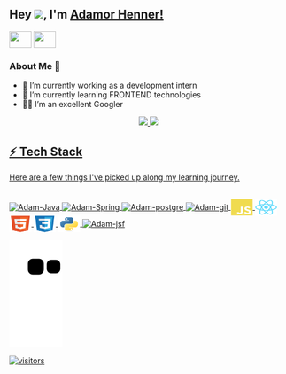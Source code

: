 ## Hey <img src="https://github.com/TheDudeThatCode/TheDudeThatCode/blob/master/Assets/Hi.gif" width="29px">, I'm [Adamor Henner!](https://www.linkedin.com/in/adamorhenner/) 

<div>
  
  <a href = "mailto:adamorhenner2@outlook.com"><img align="center" height="30" width="40" src="https://icongr.am/entypo/mail.svg?size=128&color=007bff" target="_blank"></a>
  <a href="https://www.linkedin.com/in/adamorhenner/" target="_blank"><img align="center" height="30" width="40" src="https://cdn.jsdelivr.net/gh/devicons/devicon/icons/linkedin/linkedin-original.svg" target="_blank"></a> 
  </div>

### About Me 🚀
- 🔭 I’m currently working as a development intern
- 🌱 I’m currently learning FRONTEND technologies
- 👨‍💻 I’m an excellent Googler

<div align="center">
  <a href="https://github.com/adamorhenner">
  <img height="180em" src="https://github-readme-stats.vercel.app/api?username=adamorhenner&show_icons=true&theme=dracula&include_all_commits=true&count_private=true"/>
  <img height="180em" src="https://github-readme-stats.vercel.app/api/top-langs/?username=adamorhenner&layout=compact&langs_count=7&theme=dracula"/>
</div>

## ⚡ Tech Stack
Here are a few things I've picked up along my learning journey.
<div style="display: inline_block"><br>
  <img align="center" alt="Adam-Java" height="30" width="40" src="https://cdn.jsdelivr.net/gh/devicons/devicon/icons/java/java-original.svg">
  <img align="center" alt="Adam-Spring" height="30" width="40" src="https://cdn.jsdelivr.net/gh/devicons/devicon/icons/spring/spring-original.svg">
  <img align="center" alt="Adam-postgre" height="30" width="40" src="https://cdn.jsdelivr.net/gh/devicons/devicon/icons/postgresql/postgresql-original.svg" >
  <img align="center" alt="Adam-git" height="30" width="40" src="https://cdn.jsdelivr.net/gh/devicons/devicon/icons/git/git-original.svg">
  <img align="center" alt="Adam-Js" height="30" width="40" src="https://raw.githubusercontent.com/devicons/devicon/master/icons/javascript/javascript-plain.svg">
  <img align="center" alt="Adam-React" height="30" width="40" src="https://raw.githubusercontent.com/devicons/devicon/master/icons/react/react-original.svg">
  <img align="center" alt="Adam-HTML" height="30" width="40" src="https://raw.githubusercontent.com/devicons/devicon/master/icons/html5/html5-original.svg">
  <img align="center" alt="Adam-CSS" height="30" width="40" src="https://raw.githubusercontent.com/devicons/devicon/master/icons/css3/css3-original.svg">
  <img align="center" alt="Adam-Python" height="30" width="40" src="https://raw.githubusercontent.com/devicons/devicon/master/icons/python/python-original.svg">
  <img align="center" alt="Adam-jsf" height="30" width="40" src="https://user-images.githubusercontent.com/53570263/148129712-8cdc09b2-a151-47e4-a2c6-aac56493f143.png">

</div>
  

  ![Snake animation](https://github.com/adamorhenner/adamorhenner/blob/output/github-contribution-grid-snake.svg)

  ![visitors](https://visitor-badge.laobi.icu/badge?page_id=adamorhenner.adamorhenner)
